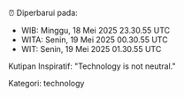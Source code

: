 ⏰ Diperbarui pada:
- WIB: Minggu, 18 Mei 2025 23.30.55 UTC
- WITA: Senin, 19 Mei 2025 00.30.55 UTC
- WIT: Senin, 19 Mei 2025 01.30.55 UTC

Kutipan Inspiratif:
"Technology is not neutral."


Kategori: technology

